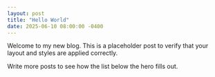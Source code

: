 ```yaml
---
layout: post
title: "Hello World"
date: 2025-06-10 08:00:00 -0400
---
```

Welcome to my new blog. This is a placeholder post to verify that your layout and styles are applied correctly.

Write more posts to see how the list below the hero fills out.
